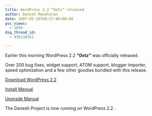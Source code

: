 ```yaml
---
title: WordPress 2.2 “Getz” released
author: Danesh Manoharan
date: 2007-05-16T08:57:06+00:00
pvc_views:
  - 1694
dsq_thread_id:
  - 936138361

---
```

Earlier this morning WordPress 2.2 _**"Getz"**_ was officially released.

Over 200 bug fixes, widget support, ATOM support, blogger importer, speed optimization and a few other goodies bundled with this release.

[Download WordPress 2.2][1]

[Install Manual][2]

[Upgrade Manual][3] 

The Danesh Project is now running on WordPress 2.2 .

 [1]: http://wordpress.org/download/
 [2]: http://codex.wordpress.org/Installing_WordPress
 [3]: http://codex.wordpress.org/Upgrading_WordPress